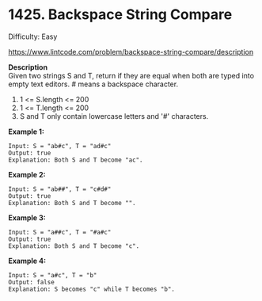 # 1425. Backspace String Compare

Difficulty: Easy

https://www.lintcode.com/problem/backspace-string-compare/description

**Description**  
Given two strings S and T, return if they are equal when both are typed into empty text editors. # means a backspace character.

1. 1 <= S.length <= 200
2. 1 <= T.length <= 200
3. S and T only contain lowercase letters and '#' characters.

**Example 1:**
```
Input: S = "ab#c", T = "ad#c"
Output: true
Explanation: Both S and T become "ac".
```

**Example 2:**
```
Input: S = "ab##", T = "c#d#"
Output: true
Explanation: Both S and T become "".
```

**Example 3:**
```
Input: S = "a##c", T = "#a#c"
Output: true
Explanation: Both S and T become "c".
```

**Example 4:**
```
Input: S = "a#c", T = "b"
Output: false
Explanation: S becomes "c" while T becomes "b".
```
